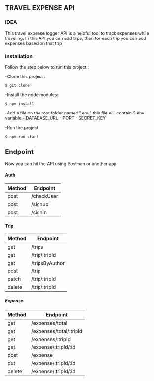 ## TRAVEL EXPENSE API


### IDEA
This travel expense logger API is a helpful tool to track expenses while traveling. 
In this API you can add trips, then for each trip you can add expenses based on that trip

### Installation
Follow the step below to run this project :

-Clone this project :

    $ git clone 
    
-Install the node modules:

    $ npm install

-Add a file on the root folder named ".env"
    this file will contain 3 env variable
    - DATABASE_URL
    - PORT
    - SECRET_KEY

-Run the project

    $ npm run start

## Endpoint
Now you can hit the API using Postman or another app

#### Auth
|     Method    |    Endpoint   |
| ------------- | ------------- |
| post      | /checkUser |
| post | /signup  |
| post | /signin    |

#### Trip
|     Method    |    Endpoint   |
| ------------- | ------------- |
| get      | /trips |
| get | /trip/:tripId  |
| get | /tripsByAuthor   |
| post      | /trip |
| patch | /trip/:tripId  |
| delete | /trip/:tripId    |

##### Expense
|     Method    |    Endpoint   |
| ------------- | ------------- |
| get      | /expenses/total |
| get | /expenses/total/:tripId  |
| get | /expenses/:tripId   |
| get      | /expense/:tripId/:id |
| post      | /expense |
| put | /expense/:tripId/:id  |
| delete | /expense/:tripId/:id    |


